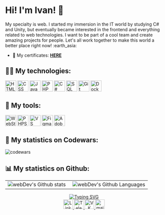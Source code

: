 # Hi! I'm Ivan! :wave:
<p>My specialty is web. I started my immersion in the IT world by studying C# and Unity, but eventually became interested in the frontend and everything related to web technologies. I want to be part of a cool team and create amazing projects for people. Let's all work together to make this world a better place right now! :earth_asia:</p>

<!--- 📑 My CV: <a href="https://drive.google.com/file/d/1FEh62xcWzfwgG4Iu8qJd9jGl4GacCLGB/view?usp=sharing" title="Follow the link if you want to see my CV" target="_blank"><b>HERE</b></a>-->
- 📜 My certificates: <a href="https://drive.google.com/drive/folders/1h9t79JCPhcv6xnPtJbdu8ia_5-wCsWYq?usp=sharing" title="Follow the link if you want to see my diplomas and certificates" target="_blank"><b>HERE</b></a>

## :man_technologist: My technologies:
<div>
  <img src="https://cdn-icons-png.flaticon.com/512/174/174854.png" title="HTML" alt="HTML" width="35" height="35"/>
  <img src="https://cdn-icons-png.flaticon.com/512/732/732190.png" title="CSS" alt="CSS" width="35" height="35"/>
  <img src="https://cdn-icons-png.flaticon.com/512/5968/5968292.png" title="JavaScript" alt="JavaScript" width="35" height="35"/>
  <img src="https://cdn-icons-png.flaticon.com/512/919/919830.png" title="PHP" alt="PHP" width="35" height="35"/>
  <img src="https://cdn-icons-png.flaticon.com/512/6132/6132221.png" title="I know the basics C#" alt="C#" width="35" height="35"/>
  <img src="https://cdn-icons-png.flaticon.com/512/2772/2772128.png" title="SQL" alt="SQL" width="35" height="35"/>
  <img src="https://cdn-icons-png.flaticon.com/512/4494/4494740.png" title="Git" alt="Git" width="35" height="35"/>
  <img src="https://cdn-icons-png.flaticon.com/512/919/919853.png" title="Docker" alt="Docker" width="35" height="35"/>
</div>

## :toolbox: My tools:
<div>
  <img src="https://static-00.iconduck.com/assets.00/webstorm-icon-512x496-ytmya0mz.png" title="WebStorm" alt="WebStorm" width="35" height="35"/>
  <img src="https://static-00.iconduck.com/assets.00/phpstorm-icon-512x506-d6yogswx.png" title="PHPStorm" alt="PHPStorm" width="35" height="35"/>
  <img src="https://img.icons8.com/color/256/visual-studio-code-2019.png" title="VS Code" alt="VS Code" width="35" height="35"/>
  <img src="https://img.icons8.com/fluency/256/figma.png" title="Figma" alt="Figma" width="35" height="35"/>
  <img src="https://img.icons8.com/color/256/adobe-photoshop.png" title="Adobe Photoshop" alt="Adobe Photoshop" width="35" height="35"/>
</div>

## 📀 My statistics on Codewars:
![codewars](https://www.codewars.com/users/KacIvan/badges/large)

## :bar_chart: My statistics on Github:
<table>
  <tr>
    <td>
      <img align="left" src="http://github-profile-summary-cards.vercel.app/api/cards/stats?username=kacivan&theme=2077" alt="webDev's Github stats" />
    </td>
    <td>
      <img align="right" alt="webDev's Github Languages" src="http://github-profile-summary-cards.vercel.app/api/cards/repos-per-language?username=KacIvan&theme=2077" />
    </td>
  </tr>
</table>
<div id="footer" align="center">
    <a href="https://git.io/typing-svg"><img src="https://readme-typing-svg.demolab.com?font=Fira+Code&duration=4000&pause=500&color=88D204&background=88D20400&center=true&vCenter=true&width=500&lines=Nice+to+meet+you!;Contact+me+if+you+have+any+questions.;I'll+be+glad+to+chat+%3A)" alt="Typing SVG" /></a>
    <br>
    <a href="https://www.linkedin.com/in/ivan-katsarenko-564627270/" target="_blank" rel="noopener noreferrer">
        <img src="https://cdn-icons-png.flaticon.com/512/145/145807.png" title="Contact me on LinkedIn" width="30" height="30" alt="LinkedIn" />
    </a> 
    <a href="https://t.me/KacIvan" target="_blank" rel="noopener noreferrer">
        <img src="https://cdn-icons-png.flaticon.com/512/2111/2111646.png" title="Contact me on Telegram" width="30" height="30" alt="Telegram" />
    </a>   
    <a href="https://vk.com/li_kell" target="_blank" rel="noopener noreferrer">
        <img src="https://cdn-icons-png.flaticon.com/512/145/145813.png" title="Contact me on VK" width="30" height="30" alt="VK" />
    </a>   
    <a href="mailto:kimimaro13@mail.ru" target="_blank" rel="noopener noreferrer">
        <img src="https://cdn-icons-png.flaticon.com/512/726/726573.png" title="Send me an email" width="30" height="30" alt="mail.ru" />
    </a>
</div>
